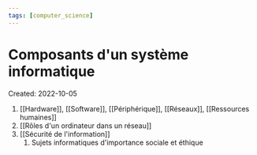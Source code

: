 ```yaml
---
tags: [computer_science] 
---
```

# Composants d'un système informatique
Created: 2022-10-05

1. [[Hardware]], [[Software]], [[Périphérique]], [[Réseaux]], [[Ressources humaines]]
2. [[Rôles d'un ordinateur dans un réseau]]
3. [[Sécurité de l'information]]
	1. Sujets informatiques d'importance sociale et éthique